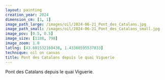 ```yaml
---
layout: painting
creation_year: 2024
dimension_cm: [1, 1]
image_path_large: /images/oil/2024-06-21_Pont_des_Catalans.jpg
image_path_small: /images/oil/2024-06-21_Pont_des_Catalans_small.jpg
image_pov: [0.5, 0.5]
image_size: [1188, 798]
image_zoom: 1.0
latlng: [43.601532160438, 1.43360595537833]
technique: oil on canvas
title: Pont des Catalans depuis le quai Viguerie
---
```


Pont des Catalans depuis le quai Viguerie.
